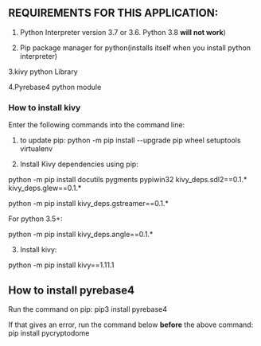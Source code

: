 ## REQUIREMENTS FOR THIS APPLICATION: ##

1. Python Interpreter version 3.7 or 3.6. Python 3.8 **will not work**)

2. Pip package manager for python(installs itself when you install python interpreter) 

3.kivy python Library

4.Pyrebase4 python module



### How to install kivy ##
Enter the following commands into the command line:
1. to update pip:
python -m pip install --upgrade pip wheel setuptools virtualenv

2. Install Kivy dependencies using pip:

python -m pip install docutils pygments pypiwin32 kivy_deps.sdl2==0.1.* kivy_deps.glew==0.1.*

python -m pip install kivy_deps.gstreamer==0.1.*

For python 3.5+:

python -m pip install kivy_deps.angle==0.1.*

3. Install kivy:

python -m pip install kivy==1.11.1




## How to install pyrebase4 ##
Run the command on pip:
pip3 install pyrebase4

If that gives an error, run the command below **before** the above command:
pip install pycryptodome








    
    
    
    
    
    
    
    
    
  


